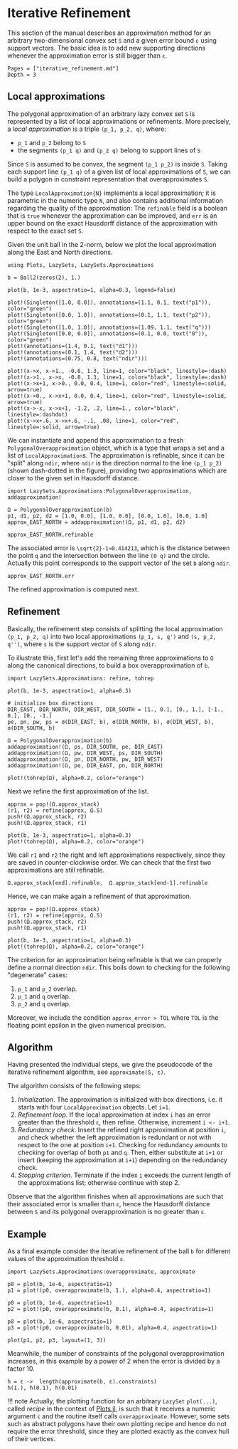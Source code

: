 # Iterative Refinement

This section of the manual describes an approximation method for an arbitrary
two-dimensional convex set ``S`` and a given error bound ``ε`` using support
vectors.
The basic idea is to add new supporting directions whenever the approximation
error is still bigger than ``ε``.

```@contents
Pages = ["iterative_refinement.md"]
Depth = 3
```

## Local approximations

The polygonal approximation of an arbitrary lazy convex set `S` is represented
by a list of local approximations or refinements.
More precisely, a *local approximation* is a triple ``(p_1, p_2, q)``, where:

- ``p_1`` and ``p_2`` belong to ``S``
- the segments ``(p_1 q)`` and ``(p_2 q)`` belong to support lines of ``S``

Since ``S`` is assumed to be convex, the segment ``(p_1 p_2)`` is inside ``S``.
Taking each support line ``(p_1 q)`` of a given list of local approximations of
``S``, we can build a polygon in constraint representation that overapproximates
`S`.

The type `LocalApproximation{N}` implements a local approximation; it is
parametric in the numeric type `N`, and also contains additional information
regarding the quality of the approximation:
The `refinable` field is a boolean that is `true` whenever the approximation can
be improved, and `err` is an upper bound on the exact Hausdorff distance of the
approximation with respect to the exact set `S`.

Given the unit ball in the 2-norm, below we plot the local approximation along
the East and North directions.

```@example example_iterative_refinement
using Plots, LazySets, LazySets.Approximations

b = Ball2(zeros(2), 1.)

plot(b, 1e-3, aspectratio=1, alpha=0.3, legend=false)

plot!(Singleton([1.0, 0.0]), annotations=(1.1, 0.1, text("p1")), color="green")
plot!(Singleton([0.0, 1.0]), annotations=(0.1, 1.1, text("p2")), color="green")
plot!(Singleton([1.0, 1.0]), annotations=(1.09, 1.1, text("q")))
plot!(Singleton([0.0, 0.0]), annotations=(0.1, 0.0, text("0")), color="green")
plot!(annotations=(1.4, 0.1, text("d1")))
plot!(annotations=(0.1, 1.4, text("d2")))
plot!(annotations=(0.75, 0.8, text("ndir")))

plot!(x->x, x->1., -0.8, 1.3, line=1, color="black", linestyle=:dash)
plot!(x->1., x->x, -0.8, 1.3, line=1, color="black", linestyle=:dash)
plot!(x->x+1, x->0., 0.0, 0.4, line=1, color="red", linestyle=:solid, arrow=true)
plot!(x->0., x->x+1, 0.0, 0.4, line=1, color="red", linestyle=:solid, arrow=true)
plot!(x->-x, x->x+1, -1.2, .2, line=1., color="black", linestyle=:dashdot)
plot!(x->x+.6, x->x+.6, -.1, .08, line=1, color="red", linestyle=:solid, arrow=true)
```

We can instantiate and append this approximation to a fresh
`PolygonalOverapproximation` object, which is a type that wraps a set and a list
of `LocalApproximation`s.
The approximation is refinable, since it can be "split" along `ndir`, where
`ndir` is the direction normal to the line ``(p_1 p_2)`` (shown dash-dotted in
the figure), providing two approximations which are closer to the given set in
Hausdorff distance.


```@example example_iterative_refinement
import LazySets.Approximations:PolygonalOverapproximation, addapproximation!

Ω = PolygonalOverapproximation(b)
p1, d1, p2, d2 = [1.0, 0.0], [1.0, 0.0], [0.0, 1.0], [0.0, 1.0]
approx_EAST_NORTH = addapproximation!(Ω, p1, d1, p2, d2)

approx_EAST_NORTH.refinable
```

The associated error is ``\sqrt{2}-1≈0.414213``, which is the distance between
the point ``q`` and the intersection between the line ``(0 q)`` and the circle.
Actually this point corresponds to the support vector of the set `b` along
`ndir`.

```@example example_iterative_refinement
approx_EAST_NORTH.err
```

The refined approximation is computed next.

## Refinement

Basically, the refinement step consists of splitting the local approximation
``(p_1, p_2, q)`` into two local approximations ``(p_1, s, q')`` and
``(s, p_2, q'')``, where `s` is the support vector of ``S`` along `ndir`.

To illustrate this, first let's add the remaining three approximations to `Ω`
along the canonical directions, to build a box overapproximation of `b`.

```@example example_iterative_refinement
import LazySets.Approximations: refine, tohrep

plot(b, 1e-3, aspectratio=1, alpha=0.3)

# initialize box directions
DIR_EAST, DIR_NORTH, DIR_WEST, DIR_SOUTH = [1., 0.], [0., 1.], [-1., 0.], [0., -1.]
pe, pn, pw, ps = σ(DIR_EAST, b), σ(DIR_NORTH, b), σ(DIR_WEST, b), σ(DIR_SOUTH, b)

Ω = PolygonalOverapproximation(b)
addapproximation!(Ω, ps, DIR_SOUTH, pe, DIR_EAST)
addapproximation!(Ω, pw, DIR_WEST, ps, DIR_SOUTH)
addapproximation!(Ω, pn, DIR_NORTH, pw, DIR_WEST)
addapproximation!(Ω, pe, DIR_EAST, pn, DIR_NORTH)

plot!(tohrep(Ω), alpha=0.2, color="orange")
```

Next we refine the first approximation of the list.

```@example example_iterative_refinement
approx = pop!(Ω.approx_stack)
(r1, r2) = refine(approx, Ω.S)
push!(Ω.approx_stack, r2)
push!(Ω.approx_stack, r1)

plot(b, 1e-3, aspectratio=1, alpha=0.3)
plot!(tohrep(Ω), alpha=0.2, color="orange")
```

We call `r1` and `r2` the right and left approximations respectively, since they
are saved in counter-clockwise order.
We can check that the first two approximations are still refinable.

```@example example_iterative_refinement
Ω.approx_stack[end].refinable,  Ω.approx_stack[end-1].refinable
```

Hence, we can make again a refinement of that approximation.

```@example example_iterative_refinement
approx = pop!(Ω.approx_stack)
(r1, r2) = refine(approx, Ω.S)
push!(Ω.approx_stack, r2)
push!(Ω.approx_stack, r1)

plot(b, 1e-3, aspectratio=1, alpha=0.3)
plot!(tohrep(Ω), alpha=0.2, color="orange")
```

The criterion for an approximation being refinable is that we can properly
define a normal direction `ndir`.
This boils down to checking for the following "degenerate" cases:

1. ``p_1`` and ``p_2`` overlap.
2. ``p_1`` and ``q`` overlap.
1. ``p_2`` and ``q`` overlap.

Moreover, we include the condition `approx_error > TOL` where `TOL` is the floating
point epsilon in the given numerical precision.

## Algorithm

Having presented the individual steps, we give the pseudocode of the iterative
refinement algorithm, see `approximate(S, ε)`.

The algorithm consists of the following steps:

1. *Initialization*. The approximation is initialized with box directions,
   i.e. it starts with four `LocalApproximation` objects. Let `i=1`.
2. *Refinement loop*. If the local approximation at index `i` has an error
   greater than the threshold `ε`, then refine. Otherwise, increment `i <- i+1`.
3. *Redundancy check*. Insert the refined right approximation at position `i`,
   and check whether the left approximation is redundant or not with respect to
   the one at position `i+1`. Checking for redundancy amounts to checking for
   overlap of both `p1` and `q`. Then, either substitute at `i+1` or insert
   (keeping the approximation at `i+1`) depending on the redundancy check.
4. *Stopping criterion*. Terminate if the index `i` exceeds the current length
   of the approximations list; otherwise continue with step 2.

Observe that the algorithm finishes when all approximations are such that
their associated error is smaller than `ε`, hence the Hausdorff distance between
`S` and its polygonal overapproximation is no greater than `ε`.

## Example

As a final example consider the iterative refinement of the ball `b` for
different values of the approximation threshold `ε`.

```@example example_iterative_refinement
import LazySets.Approximations:overapproximate, approximate

p0 = plot(b, 1e-6, aspectratio=1)
p1 = plot!(p0, overapproximate(b, 1.), alpha=0.4, aspectratio=1)

p0 = plot(b, 1e-6, aspectratio=1)
p2 = plot!(p0, overapproximate(b, 0.1), alpha=0.4, aspectratio=1)

p0 = plot(b, 1e-6, aspectratio=1)
p3 = plot!(p0, overapproximate(b, 0.01), alpha=0.4, aspectratio=1)

plot(p1, p2, p3, layout=(1, 3))
```

Meanwhile, the number of constraints of the polygonal overapproximation
increases, in this example by a power of 2 when the error is divided by a factor 10.

```@example example_iterative_refinement
h = ε ->  length(approximate(b, ε).constraints)
h(1.), h(0.1), h(0.01)
```

!!! note
    Actually, the plotting function for an arbitrary `LazySet` `plot(...)`,
    called *recipe* in the context of
    [Plots.jl](https://github.com/JuliaPlots/Plots.jl), is such that it receives
    a numeric argument `ε` and the routine itself calls `overapproximate`.
    However, some sets such as abstract polygons have their own plotting recipe
    and hence do not require the error threshold, since they are plotted exactly
    as the convex hull of their vertices.
